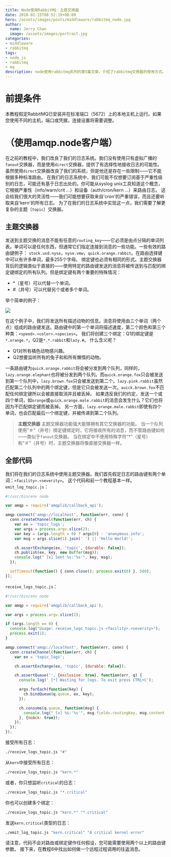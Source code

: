 ```yaml
---
title: Node使用RabbitMQ：主题交换器
date: 2018-02-15T08:52:19+08:00
hero: /assets/images/posts/middleware/rabbitmq_node.jpg
author:
  name: Jerry Chan
  image: /assets/images/portrait.jpg
categories:
- middleware
- rabbitmq
tags:
- node.js
- rabbitmq
- mq
description: node使用rabbitmq系列的第5篇文章，介绍了rabbitmq交换器的使用方式。
---
```



# 前提条件

本教程假定RabbitMQ已安装并在标准端口（5672）上的本地主机上运行。如果您使用不同的主机，端口或凭据，连接设置将需要调整。

# （使用amqp.node客户端）

在之前的教程中，我们改良了我们的日志系统。我们没有使用只有虚拟广播的`fanout`交换器，而是使用`direct`交换器，提供了有选择性地接收日志的可能性。 虽然使用`direct`交换器改良了我们的系统，但是他还是存在一些限制——它不能根据多种标准路由。 在我们的日志系统中，我们可能不仅想要订阅基于严重性级别的日志，可能还有基于日志出处的。你可能从syslog unix工具知道这个概念，它根据严重性（info/warn/crit ...）和设备（auth/cron/kern ...）来路由日志。 这会给我们很大的灵活性——我们可能想要获取来自'cron'的严重错误，而且还要听取来自'kern'的所有日志。 为了在我们的日志系统中实现这一点，我们需要了解更复杂的主题（`topic`）交换器。

## 主题交换器

发送到主题交换的消息不能有任意的`routing_key`——它必须是由点分隔的单词列表。单词可以是任何东西，但通常它们指定连接到消息的一些功能。一些有效的路由键例子： `stock.usd.nyse`，`nyse.vmw`，`quick.orange.rabbit`。在路由选择键中可以有许多单词，最多255个字母。 绑定键也必须有相同的形式。主题交换器背后的逻辑类似于直接的——使用特定的路由键发送的消息将被传送到与匹配的绑定键绑定的所有队列。但是绑定键有两个重要的特殊情况：

*   *（星号）可以代替一个单词。
*   #（井号）可以代替另个或者多个单词。

举个简单的例子： 

![](/assets/images/posts/middleware/python-five.png) 

在这个例子中，我们将发送所有描述动物的信息。消息将使用由三个单词（两个点）组成的路由键发送。路由键中的第一个单词将描述速度，第二个颜色和第三个种类：`<speed>.<color>.<species>`。 我们将创建三个绑定：Q1的绑定键是`*.orange.*`，Q2是`*.*.rabbit`和`lazy.#`。 什么含义呢？

*   Q1对所有橘色动物感兴趣。
*   Q2想要监听所有的兔子和和所有懒惰的动物。

一条路由键为`quick.orange.rabbit`将会被分发到两个队列，同样的，`lazy.orange.elephant`也将被分发到两个队列。而`quick.orange.fox`只会被发送到第一个队列中，`lazy.brown.fox`只会被发送到第二个。`lazy.pink.rabbit`虽然匹配第二个队列中的两个绑定键，但是它只会被发送一次。`auick.brown.fox`不匹配任何绑定键所以会被直接取消并且被丢掉。 如果违反我们的约定，发送一个或四个单词，如`orange`或`quick.orange.male.rabbit`的消息会发生什么？它们也将因为不匹配绑定键而被丢掉。 另一方面，`lazy.orange.male.rabbit`即使有四个单词，也会匹配最后一个绑定键，并被传递到第二个队列。

> **主题交换器** 主题交换器功能强大能够拥有其它交换器的功能。 当一个队列使用“＃”（井号）绑定键绑定时，它将接收所有的消息，而不管路由键如何——类似于`fanout`交换器。 当在绑定中不使用特殊字符“*”（星号）和“＃”（井号）时，主题交换器将像直接交换器一样。

## 全部代码

我们将在我们的日志系统中使用主题交换器。我们首先假定日志的路由键有两个单词：`<facility>.<severity>`。 这个代码和前一个教程基本一样。 `emit_log_topic.js`：

```js
#!/usr/bin/env node

var amqp = require('amqplib/callback_api');

amqp.connect('amqp://localhost', function(err, conn) {
  conn.createChannel(function(err, ch) {
    var ex = 'topic_logs';
    var args = process.argv.slice(2);
    var key = (args.length > 0) ? args[0] : 'anonymous.info';
    var msg = args.slice(1).join(' ') || 'Hello World!';

    ch.assertExchange(ex, 'topic', {durable: false});
    ch.publish(ex, key, new Buffer(msg));
    console.log(" [x] Sent %s:'%s'", key, msg);
  });

  setTimeout(function() { conn.close(); process.exit(0) }, 500);
});
```

`receive_logs_topic.js`：

```js
#!/usr/bin/env node

var amqp = require('amqplib/callback_api');

var args = process.argv.slice(2);

if (args.length == 0) {
  console.log("Usage: receive_logs_topic.js <facility>.<severity>");
  process.exit(1);
}

amqp.connect('amqp://localhost', function(err, conn) {
  conn.createChannel(function(err, ch) {
    var ex = 'topic_logs';

    ch.assertExchange(ex, 'topic', {durable: false});

    ch.assertQueue('', {exclusive: true}, function(err, q) {
      console.log(' [*] Waiting for logs. To exit press CTRL+C');

      args.forEach(function(key) {
        ch.bindQueue(q.queue, ex, key);
      });

      ch.consume(q.queue, function(msg) {
        console.log(" [x] %s:'%s'", msg.fields.routingKey, msg.content.toString());
      }, {noAck: true});
    });
  });
});
```

接受所有日志：

```bash
./receive_logs_topic.js "#"
```

从`kern`中接受所有日志：

```sh
./receive_logs_topic.js "kern.*"
```

或者，你只想监听`critical`的日志：

```sh
./receive_logs_topic.js "*.critical"
```

你也可以创建多个绑定：

```sh
./receive_logs_topic.js "kern.*" "*.critical"
```

发送`kern.critical`类型的日志：

```sh
./emit_log_topic.js "kern.critical" "A critical kernel error"
```

请注意，代码不会对路由或绑定键作任何假设，您可能需要使用两个以上的路由键参数。 接下来，在教程6中找出如何做一个远程过程调用的往返消息。
